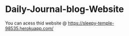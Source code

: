 # Daily-Journal-blog-Website

You can acess thid website @ https://sleepy-temple-98535.herokuapp.com/
